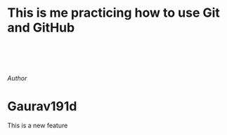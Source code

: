 # This is me practicing how to use Git and GitHub 
<br>
<br>
<br>
<h6>Author</h6>
<h1>Gaurav191d</h1>
<p>This is a new feature</p>